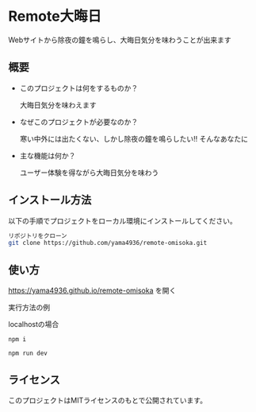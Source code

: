 # Remote大晦日

Webサイトから除夜の鐘を鳴らし、大晦日気分を味わうことが出来ます

## 概要

- このプロジェクトは何をするものか？
  
  大晦日気分を味わえます
- なぜこのプロジェクトが必要なのか？
  
  寒い中外には出たくない、しかし除夜の鐘を鳴らしたい!! そんなあなたに
- 主な機能は何か？
  
  ユーザー体験を得ながら大晦日気分を味わう

## インストール方法

以下の手順でプロジェクトをローカル環境にインストールしてください。

```bash
リポジトリをクローン
git clone https://github.com/yama4936/remote-omisoka.git
```

## 使い方

https://yama4936.github.io/remote-omisoka を開く

実行方法の例

localhostの場合
```
npm i

npm run dev
```

## ライセンス

このプロジェクトはMITライセンスのもとで公開されています。
